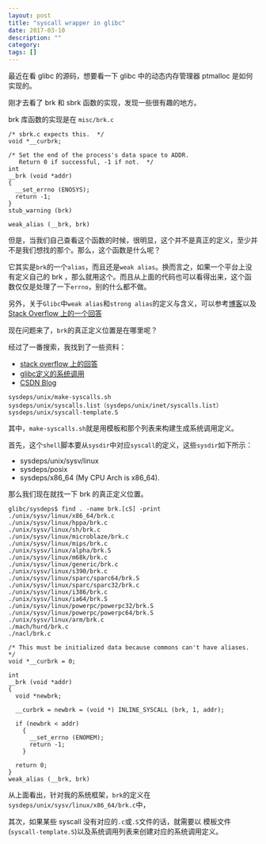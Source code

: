 ```yaml
---
layout: post
title: "syscall wrapper in glibc"
date: 2017-03-10
description: ""
category: 
tags: []
---
```


最近在看 glibc 的源码，想要看一下 glibc 中的动态内存管理器 ptmalloc 是如何实现的。

刚才去看了 brk 和 sbrk 函数的实现，发现一些很有趣的地方。

brk 库函数的实现是在 `misc/brk.c`

```
/* sbrk.c expects this.  */
void *__curbrk;

/* Set the end of the process's data space to ADDR.
   Return 0 if successful, -1 if not.  */
int
__brk (void *addr)
{
  __set_errno (ENOSYS);
  return -1;
}
stub_warning (brk)

weak_alias (__brk, brk)
```

但是，当我们自己查看这个函数的时候，很明显，这个并不是真正的定义，至少并不是我们想找的那个。那么，这个函数是什么呢？

它其实是`brk`的一个`alias`，而且还是`weak alias`。换而言之，如果一个平台上没有定义自己的 brk ，那么就用这个。而且从上面的代码也可以看得出来，这个函数仅仅是处理了一下`errno`，别的什么都不做。

另外，关于`Glibc`中`weak alias`和`strong alias`的定义与含义，可以参考[博客](http://www.cnblogs.com/justinyo/archive/2013/03/12/2956438.html)以及 [Stack Overflow 上的一个回答](http://stackoverflow.com/questions/34892601/what-does-the-weak-alias-function-do-and-where-is-it-defined)

现在问题来了，`brk`的真正定义位置是在哪里呢？

经过了一番搜索，我找到了一些资料：

- [stack overflow 上的回答](http://stackoverflow.com/questions/6515583/where-are-syscalls-located-in-glibc-source)
- [glibc定义的系统调用](http://wangcong.org/2010/04/27/glibc-e5-ae-9a-e4-b9-89-e7-9a-84-e7-b3-bb-e7-bb-9f-e8-b0-83-e7-94-a8/)
- [CSDN Blog](http://blog.csdn.net/zhb_sh/article/details/7017654)

```
sysdeps/unix/make-syscalls.sh
sysdeps/unix/syscalls.list（sysdeps/unix/inet/syscalls.list）
sysdeps/unix/syscall-template.S
```

其中，`make-syscalls.sh`就是用模板和那个列表来构建生成系统调用定义。

首先，这个`shell`脚本要从`sysdir`中对应`syscall`的定义，这些`sysdir`如下所示：

- sysdeps/unix/sysv/linux
- sysdeps/posix
- sysdeps/x86_64 (My CPU Arch is x86_64).

那么我们现在就找一下 brk 的真正定义位置。

```
glibc/sysdeps$ find . -name brk.[cS] -print
./unix/sysv/linux/x86_64/brk.c
./unix/sysv/linux/hppa/brk.c
./unix/sysv/linux/sh/brk.c
./unix/sysv/linux/microblaze/brk.c
./unix/sysv/linux/mips/brk.c
./unix/sysv/linux/alpha/brk.S
./unix/sysv/linux/m68k/brk.c
./unix/sysv/linux/generic/brk.c
./unix/sysv/linux/s390/brk.c
./unix/sysv/linux/sparc/sparc64/brk.S
./unix/sysv/linux/sparc/sparc32/brk.c
./unix/sysv/linux/i386/brk.c
./unix/sysv/linux/ia64/brk.S
./unix/sysv/linux/powerpc/powerpc32/brk.S
./unix/sysv/linux/powerpc/powerpc64/brk.S
./unix/sysv/linux/arm/brk.c
./mach/hurd/brk.c
./nacl/brk.c
```

```
/* This must be initialized data because commons can't have aliases.  */
void *__curbrk = 0;

int
__brk (void *addr)
{
  void *newbrk;

  __curbrk = newbrk = (void *) INLINE_SYSCALL (brk, 1, addr);

  if (newbrk < addr)
    {
      __set_errno (ENOMEM);
      return -1;
    }

  return 0;
}
weak_alias (__brk, brk)
```

从上面看出，针对我的系统框架，`brk`的定义在`sysdeps/unix/sysv/linux/x86_64/brk.c`中，

其次，如果某些 syscall 没有对应的`.c`或`.S`文件的话，就需要以 模板文件(`syscall-template.S`)以及系统调用列表来创建对应的系统调用定义。
